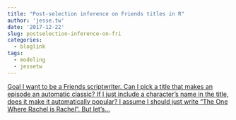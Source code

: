 ```yaml
---
title: "Post-selection inference on Friends titles in R"
author: 'jesse.tw'
date: '2017-12-22'
slug: postselection-inference-on-fri
categories:
  - bloglink
tags:
  - modeling
  - jessetw
---
```


[Goal I want to be a Friends scriptwriter. Can I pick a title that makes an episode an automatic classic? If I just include a character’s name in the title, does it make it automatically popular? I assume I should just write “The One Where Rachel is Rachel”. But let’s...<click to read more>](https://jesse.tw/post/2017-12-22-post-selection-inference-on-friends-titles-in-r/)

